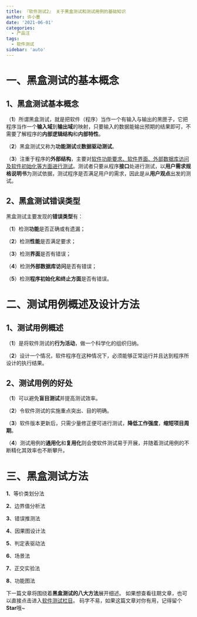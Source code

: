 ```yaml
---
title: 『软件测试2』 关于黑盒测试和测试用例的基础知识
author: 许小墨
date: '2021-06-01'
categories:
  - 产品汪
tags:
  - 软件测试
sidebar: 'auto'
---
```


# 一、黑盒测试的基本概念

## 1、黑盒测试基本概念

（**1**）所谓黑盒测试，就是把软件（程序）当作一个有输入与输出的黑匣子，它把程序当作一个**输入域**到**输出域**的映射，只要输入的数据能输出预期的结果即可，不需要了解程序的**内部逻辑结构**和**内部特性**。

（**2**）黑盒测试又称为**功能测试**或**数据驱动测试**。

（**3**）注重于程序的**外部结构**，主要对<u>软件功能要求、软件界面、外部数据库访问及软件初始化等方面进行测试</u>。测试者只要从程序**接口**处进行测试，以**用户需求规格说明书**为测试依据，测试程序是否满足用户的需求，因此是从**用户观点**出发的测试。

## 2、黑盒测试错误类型

黑盒测试主要发现的**错误类型**有：

（**1**）检测**功能**是否正确或有遗漏；

（**2**）检测**性能**是否满足要求；

（**3**）检测**界面**是否有错误；

（**4**）检测**外部数据库访问**是否有错误；

（**5**）检测**程序初始化和终止方面**是否有错误。

# 二、测试用例概述及设计方法

## 1、测试用例概述

（**1**）是将软件测试的**行为活动**，做一个科学化的组织归纳。

（**2**）设计一个情况，软件程序在这种情况下，必须能够正常运行并且达到程序所设计的执行结果。

## 2、测试用例的好处

（**1**）可以避免**盲目测试**并提高测试效率。

（**2**）令软件测试的实施重点突出、目的明确。

（**3**）软件版本更新后，只需少量修正便可进行测试，**降低工作强度**，**缩短项目周期**。

（**4**）测试用例的**通用化**和**复用化**则会使软件测试易于开展，并随着测试用例的不断精化其效率也不断攀升。

# 三、黑盒测试方法

**1**、等价类划分法

**2**、边界值分析法

**3**、错误推测法

**4**、因果图设计法

**5**、判定表驱动法

**6**、场景法

**7**、正交实验法

**8**、功能图法

下一篇文章将围绕着**黑盒测试的八大方法**展开细述。
如果想查看往期文章，也可以直接点击进入[软件测试栏目](https://blog.csdn.net/weixin_44803753/category_10923158.html?spm=1001.2014.3001.5482)。
码字不易，如果这篇文章对你有用，记得留个**Star**哦~
